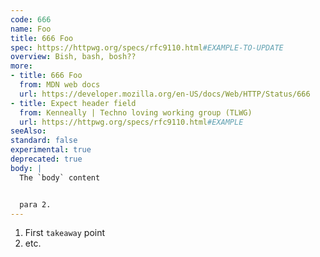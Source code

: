 ```yaml
---
code: 666
name: Foo
title: 666 Foo
spec: https://httpwg.org/specs/rfc9110.html#EXAMPLE-TO-UPDATE
overview: Bish, bash, bosh??
more:
- title: 666 Foo
  from: MDN web docs
  url: https://developer.mozilla.org/en-US/docs/Web/HTTP/Status/666
- title: Expect header field
  from: Kenneally | Techno loving working group (TLWG)
  url: https://httpwg.org/specs/rfc9110.html#EXAMPLE
seeAlso:
standard: false
experimental: true
deprecated: true
body: |
  The `body` content


  para 2.
---
```


1. First `takeaway` point
1. etc.
